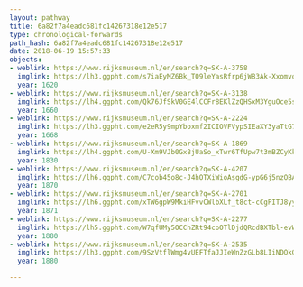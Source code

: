 ```yaml
---
layout: pathway
title: 6a82f7a4eadc681fc14267318e12e517
type: chronological-forwards
path_hash: 6a82f7a4eadc681fc14267318e12e517
date: 2018-06-19 15:57:33
objects:
- weblink: https://www.rijksmuseum.nl/en/search?q=SK-A-3758
  imglink: https://lh3.ggpht.com/s7iaEyMZ6Bk_TO9leYasRfrp6jW83Ak-XxomvoyeCM_xLV5e0gKm9E6hcZ2vLDE3zN0ji78Ep4kMq_0R5IroBigvG6k=s200
  year: 1620
- weblink: https://www.rijksmuseum.nl/en/search?q=SK-A-3138
  imglink: https://lh4.ggpht.com/Qk76JfSkV0GE4lCCFr8EKlZzQHSxM3YguOce5sKG5eMxI0_wESRKAteVyZss7yISbd3-GvhcEBJYO8UVpfTNogk6-kU=s200
  year: 1660
- weblink: https://www.rijksmuseum.nl/en/search?q=SK-A-2224
  imglink: https://lh3.ggpht.com/e2eR5y9mpYboxmf2ICIOVFVypSIEaXY3yaTtG7IGO6fxNQjwh7oNrDGH-2W2Dz37sJO_dGdXpGE4l5i2iPDVpjIbH8M=s200
  year: 1668
- weblink: https://www.rijksmuseum.nl/en/search?q=SK-A-1869
  imglink: https://lh4.ggpht.com/U-Xm9VJb0Gx8jUaSo_xTwr6TfUpw7t3mBZCyKkrp83rmnnnqDj7PXPI1eaanLSBOxux6Gbl76zHt3DNpOf0gL_51xUnl=s200
  year: 1830
- weblink: https://www.rijksmuseum.nl/en/search?q=SK-A-4207
  imglink: https://lh6.ggpht.com/C7cob45o8c-J4hOTXiWioAsgdG-ypG6j5nzOBAr_F6exK6_3IN8NDbPqskgminKQ7ofkmYeUySyyZtnolZbP2YoPcA=s200
  year: 1870
- weblink: https://www.rijksmuseum.nl/en/search?q=SK-A-2701
  imglink: https://lh6.ggpht.com/xTW6gpW9MkiHFvvCWlbXLf_t8ct-cCgPITJ8yyOgfFrBXzMwRXIBT06tkCsmdPGME6XAojRuJGpxxQ4LdtJgzu0xtSU=s200
  year: 1871
- weblink: https://www.rijksmuseum.nl/en/search?q=SK-A-2277
  imglink: https://lh5.ggpht.com/W7qfUMy5OCChZRt94coOTlDjdQRcdBXTbl-evWdGAWsr6Pqa3rhRa3wCiLGU1bv2SzmC7ntEkmg9GuEZIB3s8SQuVZho=s200
  year: 1880
- weblink: https://www.rijksmuseum.nl/en/search?q=SK-A-2535
  imglink: https://lh3.ggpht.com/9SzVtflWmg4vUEFTfaJJIeWnZzGLb8LIiNDOkG6tc5shRjprRt61QIbcuO82FV4aCMIuhnlBldhJkcWuEVBPsJOT8io=s200
  year: 1880

---
```

